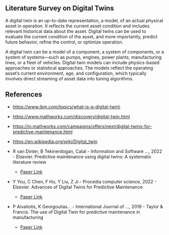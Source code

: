 ﻿## Literature Survey on Digital Twins 
A digital twin is an up-to-date representation, a model, of an actual physical asset in operation. It reflects the current asset condition and includes relevant historical data about the asset. Digital twins can be used to evaluate the current condition of the asset, and more importantly, predict future behavior, refine the control, or optimize operation.

A digital twin can be a model of a component, a system of components, or a system of systems—such as pumps, engines, power plants, manufacturing lines, or a fleet of vehicles. Digital twin models can include physics-based approaches or statistical approaches. The models reflect the operating asset’s current environment, age, and configuration, which typically involves direct streaming of asset data into tuning algorithms.

## References 
- https://www.ibm.com/topics/what-is-a-digital-twin\
- https://www.mathworks.com/discovery/digital-twin.html
- https://in.mathworks.com/campaigns/offers/next/digital-twins-for-predictive-maintenance.html
- https://en.wikipedia.org/wiki/Digital_twin
- R van Dinter, B Tekinerdogan,  Catal - Information and Software …, 2022 - Elsevier.  Predictive maintenance using digital twins: A systematic literature review
  - [Paper Link](https://www.sciencedirect.com/science/article/pii/S0950584922001331) 
- Y You, C Chen, F Hu, Y Liu, Z Ji - Procedia computer science, 2022 - Elsevier. Advances of Digital Twins for Predictive Maintenance
  - [Paper Link](https://www.sciencedirect.com/science/article/pii/S187705092200357X)

- P Aivaliotis, K Georgoulias… - International Journal of …, 2019 - Taylor & Francis. The use of Digital Twin for predictive maintenance in manufacturing
  - [Paper Link](https://www.tandfonline.com/doi/full/10.1080/0951192X.2019.1686173)
